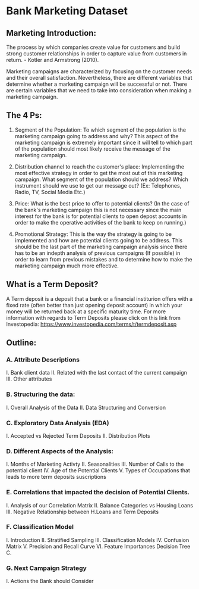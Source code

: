 # Bank Marketing Dataset

## Marketing Introduction:
The process by which companies create value for customers and build strong customer relationships in order to capture value from customers in return. - Kotler and Armstrong (2010).

Marketing campaigns are characterized by focusing on the customer needs and their overall satisfaction. Nevertheless, there are different variables that determine whether a marketing campaign will be successful or not. There are certain variables that we need to take into consideration when making a marketing campaign.

## The 4 Ps:

1) Segment of the Population: To which segment of the population is the marketing campaign going to address and why? This aspect of the marketing campaign is extremely important since it will tell to which part of the population should most likely receive the message of the marketing campaign.

2) Distribution channel to reach the customer's place: Implementing the most effective strategy in order to get the most out of this marketing campaign. What segment of the population should we address? Which instrument should we use to get our message out? (Ex: Telephones, Radio, TV, Social Media Etc.)

3) Price: What is the best price to offer to potential clients? (In the case of the bank's marketing campaign this is not necessary since the main interest for the bank is for potential clients to open depost accounts in order to make the operative activities of the bank to keep on running.)

4) Promotional Strategy: This is the way the strategy is going to be implemented and how are potential clients going to be address. This should be the last part of the marketing campaign analysis since there has to be an indepth analysis of previous campaigns (If possible) in order to learn from previous mistakes and to determine how to make the marketing campaign much more effective.

## What is a Term Deposit?

A Term deposit is a deposit that a bank or a financial institurion offers with a fixed rate (often better than just opening deposit account) in which your money will be returned back at a specific maturity time. For more information with regards to Term Deposits please click on this link from Investopedia: https://www.investopedia.com/terms/t/termdeposit.asp

## Outline:

### A. Attribute Descriptions
I. Bank client data
II. Related with the last contact of the current campaign
III. Other attributes

### B. Structuring the data:
I. Overall Analysis of the Data
II. Data Structuring and Conversion

### C. Exploratory Data Analysis (EDA)
I. Accepted vs Rejected Term Deposits
II. Distribution Plots

### D. Different Aspects of the Analysis:
I. Months of Marketing Activty
II. Seasonalities
III. Number of Calls to the potential client
IV. Age of the Potential Clients
V. Types of Occupations that leads to more term deposits suscriptions

### E. Correlations that impacted the decision of Potential Clients. 
I. Analysis of our Correlation Matrix
II. Balance Categories vs Housing Loans
III. Negative Relationship between H.Loans and Term Deposits

### F. Classification Model
I. Introduction
II. Stratified Sampling
III. Classification Models
IV. Confusion Matrix
V. Precision and Recall Curve
VI. Feature Importances Decision Tree C.

### G. Next Campaign Strategy
I. Actions the Bank should Consider
